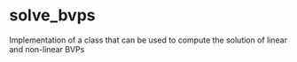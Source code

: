# solve_bvps
Implementation of a class that can be used to compute the solution of linear and non-linear BVPs

